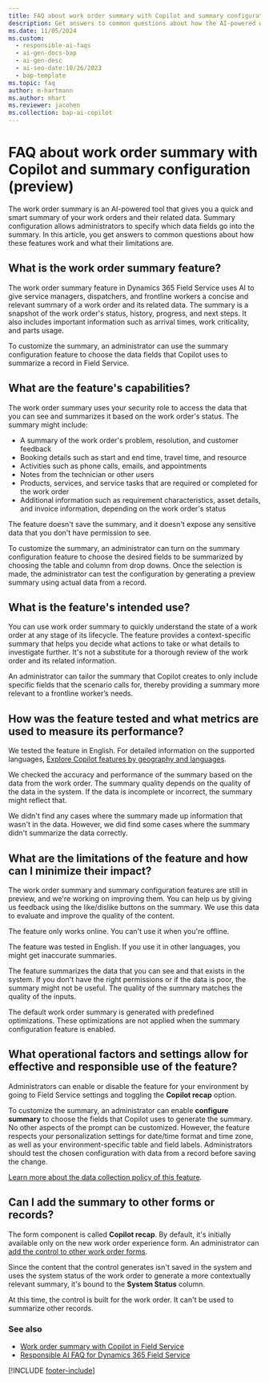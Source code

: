 ```yaml
---
title: FAQ about work order summary with Copilot and summary configuration (preview)
description: Get answers to common questions about how the AI-powered work order summary feature in Dynamics 365 Field Service helps you quickly understand the status and details of a work order.
ms.date: 11/05/2024
ms.custom:
  - responsible-ai-faqs
  - ai-gen-docs-bap
  - ai-gen-desc
  - ai-seo-date:10/26/2023
  - bap-template
ms.topic: faq
author: m-hartmann
ms.author: mhart
ms.reviewer: jacohen
ms.collection: bap-ai-copilot 
---
```


# FAQ about work order summary with Copilot and summary configuration (preview)

The work order summary is an AI-powered tool that gives you a quick and smart summary of your work orders and their related data. Summary configuration allows administrators to specify which data fields go into the summary. In this article, you get answers to common questions about how these features work and what their limitations are.

## What is the work order summary feature?

The work order summary feature in Dynamics 365 Field Service uses AI to give service managers, dispatchers, and frontline workers a concise and relevant summary of a work order and its related data. The summary is a snapshot of the work order's status, history, progress, and next steps. It also includes important information such as arrival times, work criticality, and parts usage.

To customize the summary, an administrator can use the summary configuration feature to choose the data fields that Copilot uses to summarize a record in Field Service.

## What are the feature's capabilities?

The work order summary uses your security role to access the data that you can see and summarizes it based on the work order's status. The summary might include:

- A summary of the work order's problem, resolution, and customer feedback
- Booking details such as start and end time, travel time, and resource
- Activities such as phone calls, emails, and appointments
- Notes from the technician or other users
- Products, services, and service tasks that are required or completed for the work order
- Additional information such as requirement characteristics, asset details, and invoice information, depending on the work order's status

The feature doesn't save the summary, and it doesn't expose any sensitive data that you don't have permission to see.

To customize the summary, an administrator can turn on the summary configuration feature to choose the desired fields to be summarized by choosing the table and column from drop downs. Once the selection is made, the administrator can test the configuration by generating a preview summary using actual data from a record.

## What is the feature's intended use?

You can use work order summary to quickly understand the state of a work order at any stage of its lifecycle. The feature provides a context-specific summary that helps you decide what actions to take or what details to investigate further. It's not a substitute for a thorough review of the work order and its related information.

An administrator can tailor the summary that Copilot creates to only include specific fields that the scenario calls for, thereby providing a summary more relevant to a frontline worker’s needs.

## How was the feature tested and what metrics are used to measure its performance?

We tested the feature in English. For detailed information on the supported languages, [Explore Copilot features by geography and languages](https://releaseplans.microsoft.com/availability-reports/?report=copilotfeaturereport).

We checked the accuracy and performance of the summary based on the data from the work order. The summary quality depends on the quality of the data in the system. If the data is incomplete or incorrect, the summary might reflect that.

We didn't find any cases where the summary made up information that wasn't in the data. However, we did find some cases where the summary didn't summarize the data correctly.

## What are the limitations of the feature and how can I minimize their impact?

The work order summary and summary configuration features are still in preview, and we're working on improving them. You can help us by giving us feedback using the like/dislike buttons on the summary. We use this data to evaluate and improve the quality of the content.

The feature only works online. You can't use it when you're offline.

The feature was tested in English. If you use it in other languages, you might get inaccurate summaries.

The feature summarizes the data that you can see and that exists in the system. If you don't have the right permissions or if the data is poor, the summary might not be useful. The quality of the summary matches the quality of the inputs.

The default work order summary is generated with predefined optimizations. These optimizations are not applied when the summary configuration feature is enabled.  

## What operational factors and settings allow for effective and responsible use of the feature?

Administrators can enable or disable the feature for your environment by going to Field Service settings and toggling the **Copilot recap** option.

To customize the summary, an administrator can enable **configure summary** to choose the fields that Copilot uses to generate the summary. No other aspects of the prompt can be customized. However, the feature respects your personalization settings for date/time format and time zone, as well as your environment-specific table and field labels. Administrators should test the chosen configuration with data from a record before saving the change.

[Learn more about the data collection policy of this feature](/dynamics365/faqs-copilot-data-security-privacy).

## Can I add the summary to other forms or records?

The form component is called **Copilot recap**. By default, it's initially available only on the new work order experience form. An administrator can [add the control to other work order forms](/power-apps/maker/model-driven-apps/additional-controls-for-dynamics-365-for-phones-and-tablets#using-controls-in-the-form-designer).

Since the content that the control generates isn't saved in the system and uses the system status of the work order to generate a more contextually relevant summary, it's bound to the **System Status** column.

At this time, the control is built for the work order. It can't be used to summarize other records.

### See also

- [Work order summary with Copilot in Field Service](work-order-recap.md)
- [Responsible AI FAQ for Dynamics 365 Field Service](responsible-ai-overview.md)

[!INCLUDE [footer-include](../includes/footer-banner.md)]
